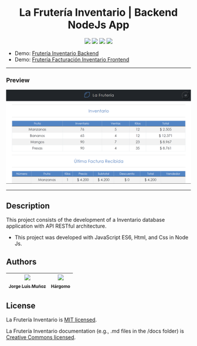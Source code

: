 <h1 align="center"> La Frutería Inventario  | Backend NodeJs App </h1>

<p align="center">
  <img src="https://img.shields.io/badge/JavaScript-f1e05a">
  <img src="https://img.shields.io/badge/Html-e34c26">
  <img src="https://img.shields.io/badge/Css-563d7c">
  <img src="https://img.shields.io/badge/status-close-ff3333">
</p>

* Demo: [Frutería Inventario Backend](https://jorgelmunozp.github.io/fruteria-facturacion-inventario-backend-express/)
* Demo: [Frutería Facturación Inventario Frontend](https://jorgelmunozp.github.io/fruteria-facturacion-inventario-frontend-react/)

***

### Preview
![Preview](/docs/preview.png)

***

## Description

This project consists of the development of a Inventario database application with API RESTful architecture.

* This project was developed with JavaScript ES6, Html, and Css in Node Js.

## Authors

| [<img src="https://avatars.githubusercontent.com/u/101136356?s=400&v=4" width=115><br><sub>Jorge Luis Muñoz</sub>](https://github.com/jorgelmunozp) | [<img src="https://avatars.githubusercontent.com/u/109540980?v=4" width=115><br><sub>Hárgomo</sub>](https://github.com/hargomo) |
| :---: | :---: |

## License

La Frutería Inventario is [MIT licensed](/docs/LICENSE.txt).

La Frutería Inventario documentation (e.g., .md files in the /docs folder) is [Creative Commons licensed](/docs/LICENSE-docs.txt).

